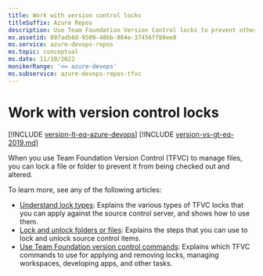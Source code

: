 ```yaml
---
title: Work with version control locks
titleSuffix: Azure Repos
description: Use Team Foundation Version Control locks to prevent others from checking out a file or folder. See resources on lock types and locking commands.
ms.assetid: 097adb8d-9509-48bb-804e-37456ff80ee8
ms.service: azure-devops-repos
ms.topic: conceptual
ms.date: 11/10/2022
monikerRange: '<= azure-devops'
ms.subservice: azure-devops-repos-tfvc
---
```



# Work with version control locks

[!INCLUDE [version-lt-eq-azure-devops](../../includes/version-lt-eq-azure-devops.md)]
[!INCLUDE [version-vs-gt-eq-2019.md](../../includes/version-vs-gt-eq-2019.md)]

When you use Team Foundation Version Control (TFVC) to manage files, you can lock a file or folder to prevent it from being checked out and altered.

To learn more, see any of the following articles:

- [Understand lock types](understand-lock-types.md): Explains the various types of TFVC locks that you can apply against the source control server, and shows how to use them.
- [Lock and unlock folders or files](lock-unlock-folders-files.md): Explains the steps that you can use to lock and unlock source control items.
- [Use Team Foundation version control commands](use-team-foundation-version-control-commands.md): Explains which TFVC commands to use for applying and removing locks, managing workspaces, developing apps, and other tasks.

